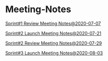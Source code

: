 # Meeting-Notes

[Sprint#1 Review Meeting Notes@2020-07-07](https://github.com/Crypto-ETF-Protocol/Meeting-Notes/blob/main/sprint%231%20Review%20Meeting%20.md)

[Sprint#2 Launch Meeting Notes@2020-07-21](https://github.com/Crypto-ETF-Protocol/Meeting-Notes/blob/main/sprint%232%20launch%20meeting.md)

[Sprint#2 Review Meeting Notes@2020-07-29](https://github.com/Crypto-ETF-Protocol/Meeting-Notes/blob/main/Sprint%232%20Review%20Meeting%20Notes%20%20%20%EF%BC%882020.7.29%EF%BC%89.md)

[Sprint#3 Launch Meeting Notes@2020-08-03](https://github.com/Crypto-ETF-Protocol/Meeting-Notes/blob/main/sprint%233%20launch%20Meeting%20Notes.md)
